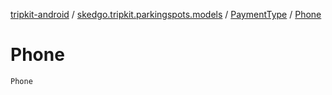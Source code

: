 [tripkit-android](../../index.md) / [skedgo.tripkit.parkingspots.models](../index.md) / [PaymentType](index.md) / [Phone](./-phone.md)

# Phone

`Phone`